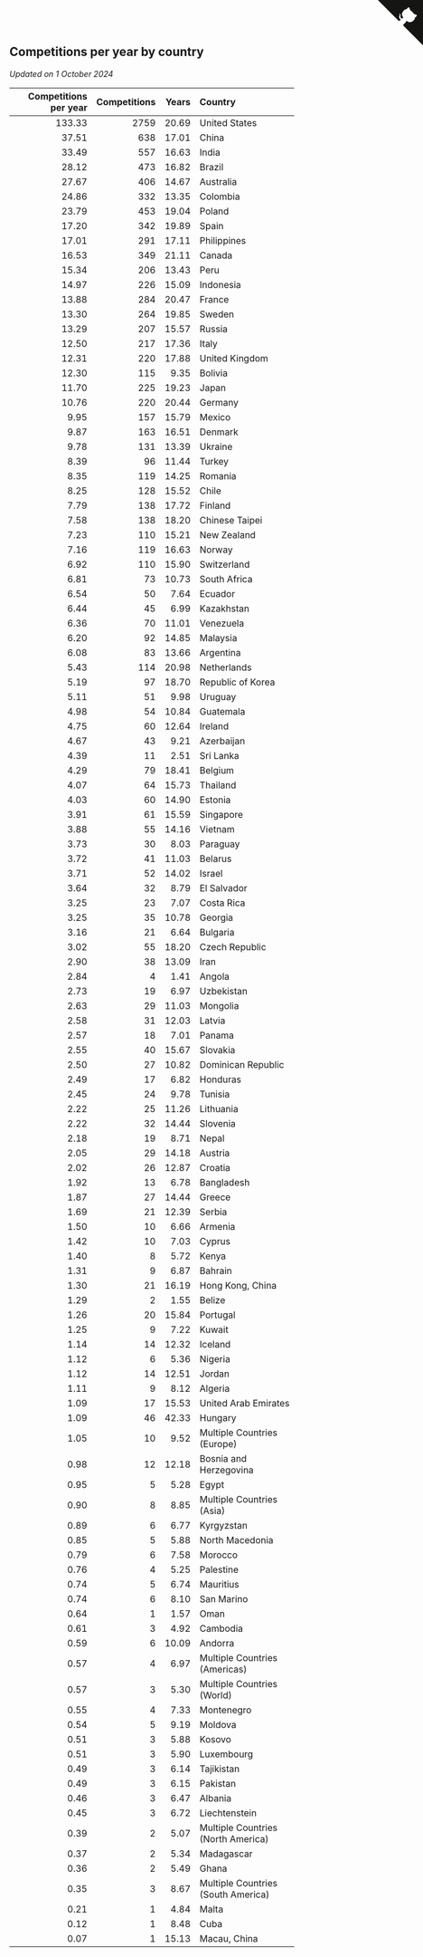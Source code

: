 ## Competitions per year by country

*Updated on  1 October 2024*

| Competitions per year | Competitions | Years | Country |
| ---: | ---: | ---: | :--- |
| 133.33 | 2759 | 20.69 | United States |
| 37.51 | 638 | 17.01 | China |
| 33.49 | 557 | 16.63 | India |
| 28.12 | 473 | 16.82 | Brazil |
| 27.67 | 406 | 14.67 | Australia |
| 24.86 | 332 | 13.35 | Colombia |
| 23.79 | 453 | 19.04 | Poland |
| 17.20 | 342 | 19.89 | Spain |
| 17.01 | 291 | 17.11 | Philippines |
| 16.53 | 349 | 21.11 | Canada |
| 15.34 | 206 | 13.43 | Peru |
| 14.97 | 226 | 15.09 | Indonesia |
| 13.88 | 284 | 20.47 | France |
| 13.30 | 264 | 19.85 | Sweden |
| 13.29 | 207 | 15.57 | Russia |
| 12.50 | 217 | 17.36 | Italy |
| 12.31 | 220 | 17.88 | United Kingdom |
| 12.30 | 115 | 9.35 | Bolivia |
| 11.70 | 225 | 19.23 | Japan |
| 10.76 | 220 | 20.44 | Germany |
| 9.95 | 157 | 15.79 | Mexico |
| 9.87 | 163 | 16.51 | Denmark |
| 9.78 | 131 | 13.39 | Ukraine |
| 8.39 | 96 | 11.44 | Turkey |
| 8.35 | 119 | 14.25 | Romania |
| 8.25 | 128 | 15.52 | Chile |
| 7.79 | 138 | 17.72 | Finland |
| 7.58 | 138 | 18.20 | Chinese Taipei |
| 7.23 | 110 | 15.21 | New Zealand |
| 7.16 | 119 | 16.63 | Norway |
| 6.92 | 110 | 15.90 | Switzerland |
| 6.81 | 73 | 10.73 | South Africa |
| 6.54 | 50 | 7.64 | Ecuador |
| 6.44 | 45 | 6.99 | Kazakhstan |
| 6.36 | 70 | 11.01 | Venezuela |
| 6.20 | 92 | 14.85 | Malaysia |
| 6.08 | 83 | 13.66 | Argentina |
| 5.43 | 114 | 20.98 | Netherlands |
| 5.19 | 97 | 18.70 | Republic of Korea |
| 5.11 | 51 | 9.98 | Uruguay |
| 4.98 | 54 | 10.84 | Guatemala |
| 4.75 | 60 | 12.64 | Ireland |
| 4.67 | 43 | 9.21 | Azerbaijan |
| 4.39 | 11 | 2.51 | Sri Lanka |
| 4.29 | 79 | 18.41 | Belgium |
| 4.07 | 64 | 15.73 | Thailand |
| 4.03 | 60 | 14.90 | Estonia |
| 3.91 | 61 | 15.59 | Singapore |
| 3.88 | 55 | 14.16 | Vietnam |
| 3.73 | 30 | 8.03 | Paraguay |
| 3.72 | 41 | 11.03 | Belarus |
| 3.71 | 52 | 14.02 | Israel |
| 3.64 | 32 | 8.79 | El Salvador |
| 3.25 | 23 | 7.07 | Costa Rica |
| 3.25 | 35 | 10.78 | Georgia |
| 3.16 | 21 | 6.64 | Bulgaria |
| 3.02 | 55 | 18.20 | Czech Republic |
| 2.90 | 38 | 13.09 | Iran |
| 2.84 | 4 | 1.41 | Angola |
| 2.73 | 19 | 6.97 | Uzbekistan |
| 2.63 | 29 | 11.03 | Mongolia |
| 2.58 | 31 | 12.03 | Latvia |
| 2.57 | 18 | 7.01 | Panama |
| 2.55 | 40 | 15.67 | Slovakia |
| 2.50 | 27 | 10.82 | Dominican Republic |
| 2.49 | 17 | 6.82 | Honduras |
| 2.45 | 24 | 9.78 | Tunisia |
| 2.22 | 25 | 11.26 | Lithuania |
| 2.22 | 32 | 14.44 | Slovenia |
| 2.18 | 19 | 8.71 | Nepal |
| 2.05 | 29 | 14.18 | Austria |
| 2.02 | 26 | 12.87 | Croatia |
| 1.92 | 13 | 6.78 | Bangladesh |
| 1.87 | 27 | 14.44 | Greece |
| 1.69 | 21 | 12.39 | Serbia |
| 1.50 | 10 | 6.66 | Armenia |
| 1.42 | 10 | 7.03 | Cyprus |
| 1.40 | 8 | 5.72 | Kenya |
| 1.31 | 9 | 6.87 | Bahrain |
| 1.30 | 21 | 16.19 | Hong Kong, China |
| 1.29 | 2 | 1.55 | Belize |
| 1.26 | 20 | 15.84 | Portugal |
| 1.25 | 9 | 7.22 | Kuwait |
| 1.14 | 14 | 12.32 | Iceland |
| 1.12 | 6 | 5.36 | Nigeria |
| 1.12 | 14 | 12.51 | Jordan |
| 1.11 | 9 | 8.12 | Algeria |
| 1.09 | 17 | 15.53 | United Arab Emirates |
| 1.09 | 46 | 42.33 | Hungary |
| 1.05 | 10 | 9.52 | Multiple Countries (Europe) |
| 0.98 | 12 | 12.18 | Bosnia and Herzegovina |
| 0.95 | 5 | 5.28 | Egypt |
| 0.90 | 8 | 8.85 | Multiple Countries (Asia) |
| 0.89 | 6 | 6.77 | Kyrgyzstan |
| 0.85 | 5 | 5.88 | North Macedonia |
| 0.79 | 6 | 7.58 | Morocco |
| 0.76 | 4 | 5.25 | Palestine |
| 0.74 | 5 | 6.74 | Mauritius |
| 0.74 | 6 | 8.10 | San Marino |
| 0.64 | 1 | 1.57 | Oman |
| 0.61 | 3 | 4.92 | Cambodia |
| 0.59 | 6 | 10.09 | Andorra |
| 0.57 | 4 | 6.97 | Multiple Countries (Americas) |
| 0.57 | 3 | 5.30 | Multiple Countries (World) |
| 0.55 | 4 | 7.33 | Montenegro |
| 0.54 | 5 | 9.19 | Moldova |
| 0.51 | 3 | 5.88 | Kosovo |
| 0.51 | 3 | 5.90 | Luxembourg |
| 0.49 | 3 | 6.14 | Tajikistan |
| 0.49 | 3 | 6.15 | Pakistan |
| 0.46 | 3 | 6.47 | Albania |
| 0.45 | 3 | 6.72 | Liechtenstein |
| 0.39 | 2 | 5.07 | Multiple Countries (North America) |
| 0.37 | 2 | 5.34 | Madagascar |
| 0.36 | 2 | 5.49 | Ghana |
| 0.35 | 3 | 8.67 | Multiple Countries (South America) |
| 0.21 | 1 | 4.84 | Malta |
| 0.12 | 1 | 8.48 | Cuba |
| 0.07 | 1 | 15.13 | Macau, China |


<a href="https://github.com/jonatanklosko/wca_statistics" class="github-corner" aria-label="View source on Github"><svg width="80" height="80" viewBox="0 0 250 250" style="fill:#151513; color:#fff; position: absolute; top: 0; border: 0; right: 0;" aria-hidden="true"><path d="M0,0 L115,115 L130,115 L142,142 L250,250 L250,0 Z"></path><path d="M128.3,109.0 C113.8,99.7 119.0,89.6 119.0,89.6 C122.0,82.7 120.5,78.6 120.5,78.6 C119.2,72.0 123.4,76.3 123.4,76.3 C127.3,80.9 125.5,87.3 125.5,87.3 C122.9,97.6 130.6,101.9 134.4,103.2" fill="currentColor" style="transform-origin: 130px 106px;" class="octo-arm"></path><path d="M115.0,115.0 C114.9,115.1 118.7,116.5 119.8,115.4 L133.7,101.6 C136.9,99.2 139.9,98.4 142.2,98.6 C133.8,88.0 127.5,74.4 143.8,58.0 C148.5,53.4 154.0,51.2 159.7,51.0 C160.3,49.4 163.2,43.6 171.4,40.1 C171.4,40.1 176.1,42.5 178.8,56.2 C183.1,58.6 187.2,61.8 190.9,65.4 C194.5,69.0 197.7,73.2 200.1,77.6 C213.8,80.2 216.3,84.9 216.3,84.9 C212.7,93.1 206.9,96.0 205.4,96.6 C205.1,102.4 203.0,107.8 198.3,112.5 C181.9,128.9 168.3,122.5 157.7,114.1 C157.9,116.9 156.7,120.9 152.7,124.9 L141.0,136.5 C139.8,137.7 141.6,141.9 141.8,141.8 Z" fill="currentColor" class="octo-body"></path></svg></a><style>.github-corner:hover .octo-arm{animation:octocat-wave 560ms ease-in-out}@keyframes octocat-wave{0%,100%{transform:rotate(0)}20%,60%{transform:rotate(-25deg)}40%,80%{transform:rotate(10deg)}}@media (max-width:500px){.github-corner:hover .octo-arm{animation:none}.github-corner .octo-arm{animation:octocat-wave 560ms ease-in-out}}</style>
